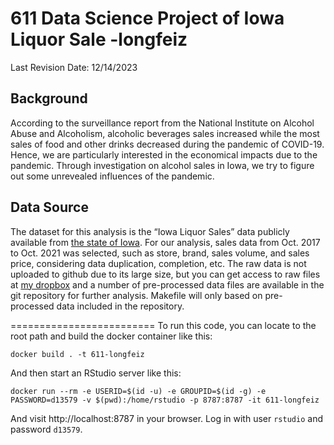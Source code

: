 # 611 Data Science Project of Iowa Liquor Sale -longfeiz
Last Revision Date: 12/14/2023

## Background
According to the surveillance report from the National Institute on Alcohol Abuse and Alcoholism, alcoholic beverages sales increased while the most sales of food and other drinks decreased during the pandemic of COVID-19. Hence, we are particularly interested in the economical impacts due to the pandemic. Through investigation on alcohol sales in Iowa, we try to figure out some unrevealed influences of the pandemic.

## Data Source
The dataset for this analysis is the “Iowa Liquor Sales” data publicly available from [the state of Iowa](https://data.iowa.gov/Sales-Distribution/Iowa-Liquor-Sales/m3tr-qhgy/explore/query). For our analysis, sales data from Oct. 2017 to Oct. 2021 was selected, such as store, brand, sales volume, and sales price, considering data duplication, completion, etc. The raw data is not uploaded to github due to its large size, but you can get access to raw files at [my dropbox](https://www.dropbox.com/scl/fo/doac28hw4yqbx1q00fpp6/h?rlkey=7aslm36x9ycgh2o9zrbsynukf&dl=0) and a number of pre-processed data files are available in the git repository for further analysis. Makefile will only based on pre-processed data included in the repository.



=========================
To run this code, you can locate to the root path and build the docker container like this:

```
docker build . -t 611-longfeiz
```

And then start an RStudio server like this:

```
docker run --rm -e USERID=$(id -u) -e GROUPID=$(id -g) -e PASSWORD=d13579 -v $(pwd):/home/rstudio -p 8787:8787 -it 611-longfeiz
```

And visit http://localhost:8787 in your browser. Log in with user
`rstudio` and password `d13579`.



